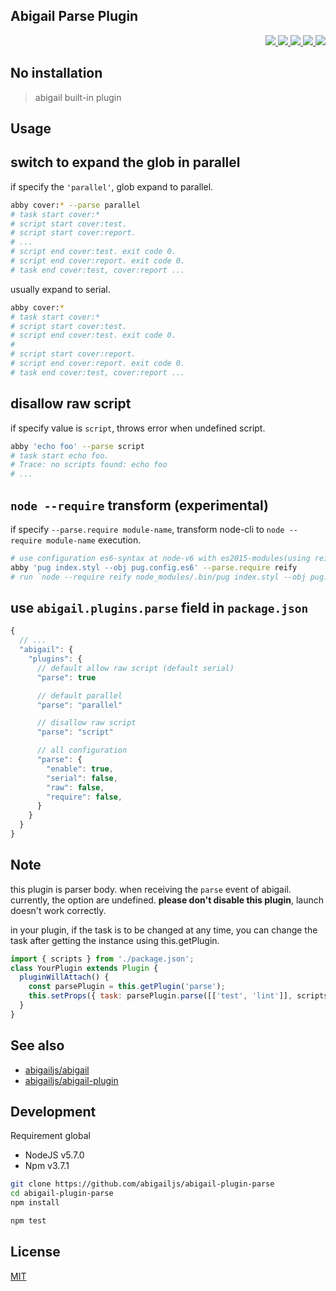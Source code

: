 Abigail Parse Plugin
---

<p align="right">
  <a href="https://npmjs.org/package/abigail-plugin-parse">
    <img src="https://img.shields.io/npm/v/abigail-plugin-parse.svg?style=flat-square">
  </a>
  <a href="https://travis-ci.org/abigailjs/abigail-plugin-parse">
    <img src="http://img.shields.io/travis/abigailjs/abigail-plugin-parse.svg?style=flat-square">
  </a>
  <a href="https://codeclimate.com/github/abigailjs/abigail-plugin-parse/coverage">
    <img src="https://img.shields.io/codeclimate/github/abigailjs/abigail-plugin-parse.svg?style=flat-square">
  </a>
  <a href="https://codeclimate.com/github/abigailjs/abigail-plugin-parse">
    <img src="https://img.shields.io/codeclimate/coverage/github/abigailjs/abigail-plugin-parse.svg?style=flat-square">
  </a>
  <a href="https://gemnasium.com/abigailjs/abigail-plugin-parse">
    <img src="https://img.shields.io/gemnasium/abigailjs/abigail-plugin-parse.svg?style=flat-square">
  </a>
</p>

No installation
---
> abigail built-in plugin

Usage
---

## switch to expand the glob in parallel

if specify the `'parallel'`, glob expand to parallel.

```bash
abby cover:* --parse parallel
# task start cover:*
# script start cover:test.
# script start cover:report.
# ...
# script end cover:test. exit code 0.
# script end cover:report. exit code 0.
# task end cover:test, cover:report ...
```

usually expand to serial.

```bash
abby cover:*
# task start cover:*
# script start cover:test.
# script end cover:test. exit code 0.
#
# script start cover:report.
# script end cover:report. exit code 0.
# task end cover:test, cover:report ...
```

## disallow raw script

if specify value is `script`, throws error when undefined script.

```bash
abby 'echo foo' --parse script
# task start echo foo.
# Trace: no scripts found: echo foo
# ...
```

## `node --require` transform (experimental)

if specify `--parse.require module-name`, transform node-cli to `node --require module-name` execution.

```bash
# use configuration es6-syntax at node-v6 with es2015-modules(using reify)
abby 'pug index.styl --obj pug.config.es6' --parse.require reify
# run `node --require reify node_modules/.bin/pug index.styl --obj pug.config.es6`
```

use `abigail.plugins.parse` field in `package.json`
---

```js
{
  // ...
  "abigail": {
    "plugins": {
      // default allow raw script (default serial)
      "parse": true

      // default parallel
      "parse": "parallel"

      // disallow raw script
      "parse": "script"

      // all configuration
      "parse": {
        "enable": true,
        "serial": false,
        "raw": false,
        "require": false,
      }
    }
  }
}
```

Note
---
this plugin is parser body. when receiving the `parse` event of abigail.
currently, the option are undefined. __please don't disable this plugin__, launch doesn't work correctly.

in your plugin, if the task is to be changed at any time, you can change the task after getting the instance using this.getPlugin.

```js
import { scripts } from './package.json';
class YourPlugin extends Plugin {
  pluginWillAttach() {
    const parsePlugin = this.getPlugin('parse');
    this.setProps({ task: parsePlugin.parse([['test', 'lint']], scripts) });
  }
}
```

See also
---
* [abigailjs/abigail](https://github.com/abigailjs/abigail#usage)
* [abigailjs/abigail-plugin](https://github.com/abigailjs/abigail-plugin#usage)

Development
---
Requirement global
* NodeJS v5.7.0
* Npm v3.7.1

```bash
git clone https://github.com/abigailjs/abigail-plugin-parse
cd abigail-plugin-parse
npm install

npm test
```

License
---
[MIT](http://abigailjs.mit-license.org/)
